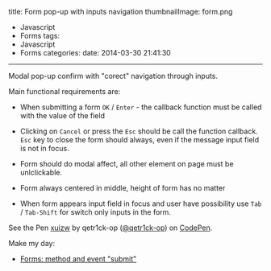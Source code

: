 title: Form pop-up with inputs navigation
thumbnailImage: form.png
  - Javascript
  - Forms
tags:
  - Javascript
  - Forms
categories:
date: 2014-03-30 21:41:30
---

Modal pop-up confirm with "corect" navigation through inputs.

<!--more-->

Main functional requirements are:

*	When submitting a form `OK` / `Enter` - the callback function must be called with the value of the field

*	Clicking on `Cancel` or press the `Esc` should be call the function callback. `Esc` key to close the form should always, even if the message input field is not in focus.

*	Form should do modal affect, all other element on page must be unlclickable.

*	Form always centered in middle, height of form has no matter

*	When form appears input field in focus and user have possibility use `Tab` / `Tab-Shift` for switch only inputs in the form.

<p data-height="268" data-theme-id="0" data-slug-hash="xuizw" data-default-tab="result" class='codepen'>See the Pen <a href='http://codepen.io/qetr1ck-op/pen/xuizw/'>xuizw</a> by qetr1ck-op (<a href='http://codepen.io/qetr1ck-op'>@qetr1ck-op</a>) on <a href='http://codepen.io'>CodePen</a>.</p>
<script async src="//codepen.io/assets/embed/ei.js"></script>

Make my day:

*	[Forms: method and event "submit"](http://learn.javascript.ru/forms-submit)
